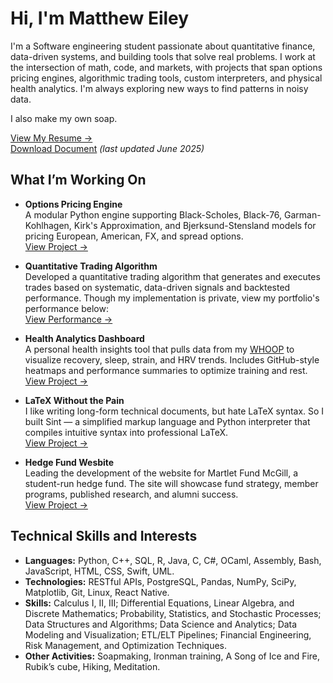 # Hi, I'm Matthew Eiley
I'm a Software engineering student passionate about quantitative finance, data-driven systems, and building tools that solve real problems. I work at the intersection of math, code, and markets, with projects that span options pricing engines, algorithmic trading tools, custom interpreters, and physical health analytics. I'm always exploring new ways to find patterns in noisy data.

I also make my own soap.

[View My Resume &rarr;](https://github.com/matthew-eiley/matthew-eiley/blob/main/cv_mattheweiley.pdf)<br/>
<a href="[path/to/your/document.pdf](https://github.com/matthew-eiley/matthew-eiley/blob/main/cv_mattheweiley.pdf)" download="cv_mattheweiley.pdf">Download Document</a>
_(last updated June 2025)_

## What I’m Working On

- **Options Pricing Engine**  
  A modular Python engine supporting Black-Scholes, Black-76, Garman-Kohlhagen, Kirk's Approximation, and Bjerksund-Stensland models for pricing European, American, FX, and spread options.<br/>
  [View Project &rarr;](https://github.com/matthew-eiley/OPTION-PRICING)

- **Quantitative Trading Algorithm**  
  Developed a quantitative trading algorithm that generates and executes trades based on systematic, data-driven signals and backtested performance.
  Though my implementation is private, view my portfolio's performance below:<br/>
  [View Performance &rarr;](https://streamlit.io/)<br/>

- **Health Analytics Dashboard**  
  A personal health insights tool that pulls data from my [WHOOP](https://www.whoop.com/ca/en/) to visualize recovery, sleep, strain, and HRV trends. Includes GitHub-style heatmaps and performance summaries to optimize training and rest.<br/>
  [View Project &rarr;](https://github.com/matthew-eiley/HEALTH-ANALYTICS)
  
- **LaTeX Without the Pain**  
  I like writing long-form technical documents, but hate LaTeX syntax. So I built Sint — a simplified markup language and Python interpreter that compiles intuitive syntax into professional LaTeX.<br/>
  [View Project &rarr;](https://github.com/matthew-eiley/SINT)

- **Hedge Fund Wesbite**  
  Leading the development of the website for Martlet Fund McGill, a student-run hedge fund. The site will showcase fund strategy, member programs, published research, and alumni success.<br/>
  [View Project &rarr;](https://github.com/matthew-eiley/MFM-WEBSITE)

## Technical Skills and Interests

- **Languages:** Python, C++, SQL, R, Java, C, C#, OCaml, Assembly, Bash, JavaScript, HTML, CSS, Swift, UML.
- **Technologies:** RESTful APIs, PostgreSQL, Pandas, NumPy, SciPy, Matplotlib, Git, Linux, React Native.
- **Skills:** Calculus I, II, III; Differential Equations, Linear Algebra, and Discrete Mathematics; Probability, Statistics,
and Stochastic Processes; Data Structures and Algorithms; Data Science and Analytics; Data Modeling and
Visualization; ETL/ELT Pipelines; Financial Engineering, Risk Management, and Optimization Techniques.
- **Other Activities:** Soapmaking, Ironman training, A Song of Ice and Fire, Rubik’s cube, Hiking, Meditation.
